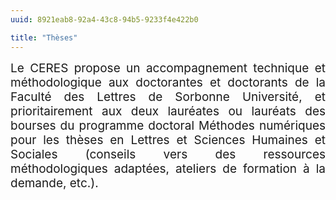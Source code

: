 ```yaml
---
uuid: 8921eab8-92a4-43c8-94b5-9233f4e422b0

title: "Thèses"
---
```


<div style="position:relative; font-size:19px; text-align: justify; text-justify: inter-word;">Le CERES propose un accompagnement technique et méthodologique aux doctorantes et doctorants de la Faculté des Lettres de Sorbonne Université, et prioritairement aux deux lauréates ou lauréats des bourses du programme doctoral Méthodes numériques pour les thèses en Lettres et Sciences Humaines et Sociales (conseils vers des ressources méthodologiques adaptées, ateliers de formation à la demande, etc.).</div>